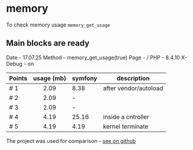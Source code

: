 # memory

To check memory usage `memory_get_usage`

## Main blocks are ready

Date    - 17.07.25
Method  - memory_get_usage(true)
Page    - /
PHP     - 8.4.10
X-Debug - on

| Points   |  usage (mb)   | symfony |  description          |
|----------|:-------------:|-------- |-----------------------|
|  # 1     |    2.09       |   8.38  |  after vendor/autoload|
|  # 2     |    2.09       |   -     |                       |
|  # 3     |    2.09       |   -     |                       |
|  # 4     |    4.19       |  25.16  | inside a cntroller    |
|  # 5     |    4.19       |   4.19  | kernel terminate      |

The project was used for comparison - [see on github](https://github.com/Romchik38/learning_doctrine)